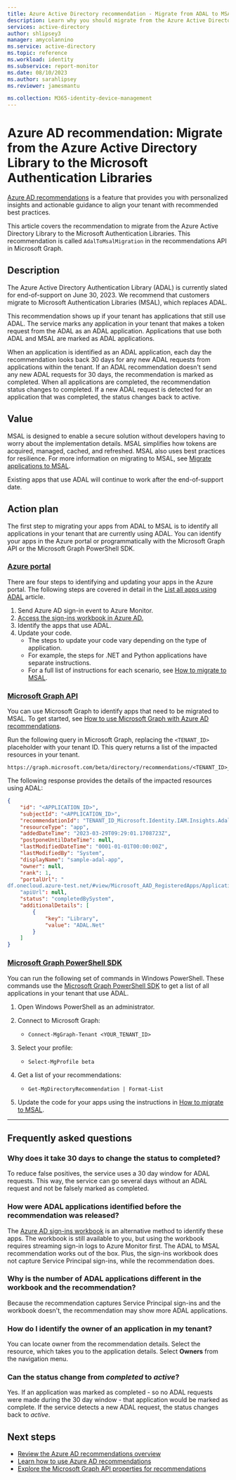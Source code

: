```yaml
---
title: Azure Active Directory recommendation - Migrate from ADAL to MSAL | Microsoft Docs
description: Learn why you should migrate from the Azure Active Directory Library to the Microsoft Authentication Libraries.
services: active-directory
author: shlipsey3
manager: amycolannino
ms.service: active-directory
ms.topic: reference
ms.workload: identity
ms.subservice: report-monitor
ms.date: 08/10/2023
ms.author: sarahlipsey
ms.reviewer: jamesmantu

ms.collection: M365-identity-device-management
---
```


# Azure AD recommendation: Migrate from the Azure Active Directory Library to the Microsoft Authentication Libraries

[Azure AD recommendations](overview-recommendations.md) is a feature that provides you with personalized insights and actionable guidance to align your tenant with recommended best practices.

This article covers the recommendation to migrate from the Azure Active Directory Library to the Microsoft Authentication Libraries. This recommendation is called `AdalToMsalMigration` in the recommendations API in Microsoft Graph. 

## Description

The Azure Active Directory Authentication Library (ADAL) is currently slated for end-of-support on June 30, 2023. We recommend that customers migrate to Microsoft Authentication Libraries (MSAL), which replaces ADAL. 

This recommendation shows up if your tenant has applications that still use ADAL. The service marks any application in your tenant that makes a token request from the ADAL as an ADAL application. Applications that use both ADAL and MSAL are marked as ADAL applications.

When an application is identified as an ADAL application, each day the recommendation looks back 30 days for any new ADAL requests from applications within the tenant. If an ADAL recommendation doesn't send any new ADAL requests for 30 days, the recommendation is marked as completed. When all applications are completed, the recommendation status changes to completed. If a new ADAL request is detected for an application that was completed, the status changes back to active.

## Value 

MSAL is designed to enable a secure solution without developers having to worry about the implementation details. MSAL simplifies how tokens are acquired, managed, cached, and refreshed. MSAL also uses best practices for resilience. For more information on migrating to MSAL, see [Migrate applications to MSAL](../develop/msal-migration.md).

Existing apps that use ADAL will continue to work after the end-of-support date.

## Action plan

The first step to migrating your apps from ADAL to MSAL is to identify all applications in your tenant that are currently using ADAL. You can identify your apps in the Azure portal or programmatically with the Microsoft Graph API or the Microsoft Graph PowerShell SDK.

### [Azure portal](#tab/Azure-portal)

There are four steps to identifying and updating your apps in the Azure portal. The following steps are covered in detail in the [List all apps using ADAL](../develop/howto-get-list-of-all-auth-library-apps.md) article. 

1. Send Azure AD sign-in event to Azure Monitor.
1. [Access the sign-ins workbook in Azure AD.](../develop/howto-get-list-of-all-auth-library-apps.md)
1. Identify the apps that use ADAL.
1. Update your code.
    - The steps to update your code vary depending on the type of application.
    - For example, the steps for .NET and Python applications have separate instructions.
    - For a full list of instructions for each scenario, see [How to migrate to MSAL](../develop/msal-migration.md#how-to-migrate-to-msal).

### [Microsoft Graph API](#tab/Microsoft-Graph-API)

You can use Microsoft Graph to identify apps that need to be migrated to MSAL. To get started, see [How to use Microsoft Graph with Azure AD recommendations](howto-use-recommendations.md#how-to-use-microsoft-graph-with-azure-active-directory-recommendations).

Run the following query in Microsoft Graph, replacing the `<TENANT_ID>` placeholder with your tenant ID. This query returns a list of the impacted resources in your tenant.

```http
https://graph.microsoft.com/beta/directory/recommendations/<TENANT_ID>_Microsoft.Identity.IAM.Insights.AdalToMsalMigration/impactedResources
```

The following response provides the details of the impacted resources using ADAL:

```json
{
    "id": "<APPLICATION_ID>",
    "subjectId": "<APPLICATION_ID>",
    "recommendationId": "TENANT_ID_Microsoft.Identity.IAM.Insights.AdalToMsalMigration",
    "resourceType": "app",
    "addedDateTime": "2023-03-29T09:29:01.1708723Z",
    "postponeUntilDateTime": null,
    "lastModifiedDateTime": "0001-01-01T00:00:00Z",
    "lastModifiedBy": "System",
    "displayName": "sample-adal-app",
    "owner": null,
    "rank": 1,
    "portalUrl": "
df.onecloud.azure-test.net/#view/Microsoft_AAD_RegisteredApps/ApplicationMenuBlade/~/Branding/appId/{0}"
    "apiUrl": null,
    "status": "completedBySystem",
    "additionalDetails": [
        {
            "key": "Library",
            "value": "ADAL.Net"
        }
    ]
}
```

### [Microsoft Graph PowerShell SDK](#tab/Microsoft-Graph-PowerShell-SDK)

You can run the following set of commands in Windows PowerShell. These commands use the [Microsoft Graph PowerShell SDK](/graph/powershell/installation) to get a list of all applications in your tenant that use ADAL.

1. Open Windows PowerShell as an administrator.

1. Connect to Microsoft Graph:
    - `Connect-MgGraph-Tenant <YOUR_TENANT_ID>`

1. Select your profile:
    - `Select-MgProfile beta`

1. Get a list of your recommendations:
    - `Get-MgDirectoryRecommendation | Format-List`

1. Update the code for your apps using the instructions in [How to migrate to MSAL](../develop/msal-migration.md#how-to-migrate-to-msal).

---

## Frequently asked questions

### Why does it take 30 days to change the status to completed?

To reduce false positives, the service uses a 30 day window for ADAL requests. This way, the service can go several days without an ADAL request and not be falsely marked as completed. 

### How were ADAL applications identified before the recommendation was released?

The [Azure AD sign-ins workbook](../develop/howto-get-list-of-all-auth-library-apps.md) is an alternative method to identify these apps. The workbook is still available to you, but using the workbook requires streaming sign-in logs to Azure Monitor first. The ADAL to MSAL recommendation works out of the box. Plus, the sign-ins workbook does not capture Service Principal sign-ins, while the recommendation does.

### Why is the number of ADAL applications different in the workbook and the recommendation?

Because the recommendation captures Service Principal sign-ins and the workbook doesn't, the recommendation may show more ADAL applications.

### How do I identify the owner of an application in my tenant?

You can locate owner from the recommendation details. Select the resource, which takes you to the application details. Select **Owners** from the navigation menu.

### Can the status change from *completed* to *active*?

Yes. If an application was marked as completed - so no ADAL requests were made during the 30 day window - that application would be marked as complete. If the service detects a new ADAL request, the status changes back to *active*.

## Next steps

- [Review the Azure AD recommendations overview](overview-recommendations.md)
- [Learn how to use Azure AD recommendations](howto-use-recommendations.md)
- [Explore the Microsoft Graph API properties for recommendations](/graph/api/resources/recommendation)
